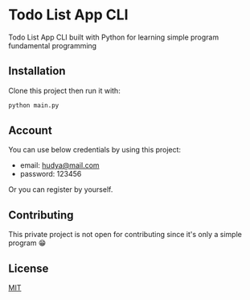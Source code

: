 # Todo List App CLI

Todo List App CLI built with Python for learning simple program fundamental programming

## Installation

Clone this project then run it with:

```bash
python main.py
```

## Account

You can use below credentials by using this project:
- email: hudya@mail.com
- password: 123456

Or you can register by yourself.

## Contributing
This private project is not open for contributing since it's only a simple program 😁

## License
[MIT](https://choosealicense.com/licenses/mit/)